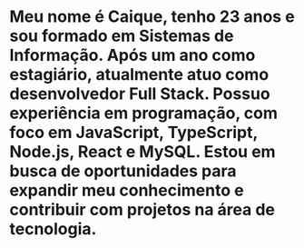 # Meu nome é Caique, tenho 23 anos e sou formado em Sistemas de Informação. Após um ano como estagiário, atualmente atuo como desenvolvedor Full Stack. Possuo experiência em programação, com foco em JavaScript, TypeScript, Node.js, React e MySQL. Estou em busca de oportunidades para expandir meu conhecimento e contribuir com projetos na área de tecnologia.
